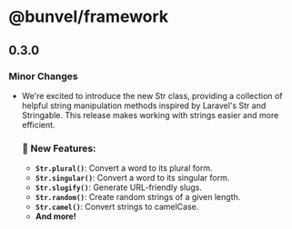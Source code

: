 # @bunvel/framework

## 0.3.0

### Minor Changes

- We're excited to introduce the new Str class, providing a collection of helpful string manipulation methods inspired by Laravel's Str and Stringable. This release makes working with strings easier and more efficient.

  ### 🔨 New Features:

  - **`Str.plural()`**: Convert a word to its plural form.
  - **`Str.singular()`**: Convert a word to its singular form.
  - **`Str.slugify()`**: Generate URL-friendly slugs.
  - **`Str.random()`**: Create random strings of a given length.
  - **`Str.camel()`**: Convert strings to camelCase.
  - **And more!**
